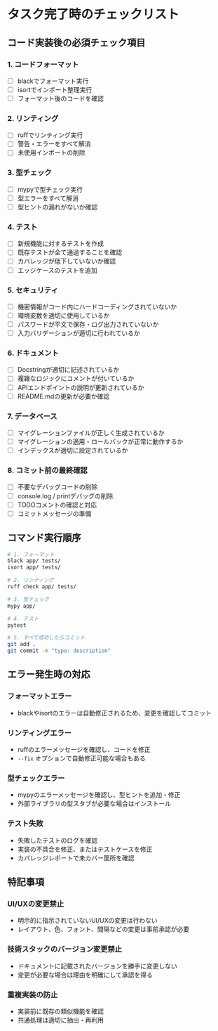 # タスク完了時のチェックリスト

## コード実装後の必須チェック項目

### 1. コードフォーマット
- [ ] blackでフォーマット実行
- [ ] isortでインポート整理実行
- [ ] フォーマット後のコードを確認

### 2. リンティング
- [ ] ruffでリンティング実行
- [ ] 警告・エラーをすべて解消
- [ ] 未使用インポートの削除

### 3. 型チェック
- [ ] mypyで型チェック実行
- [ ] 型エラーをすべて解消
- [ ] 型ヒントの漏れがないか確認

### 4. テスト
- [ ] 新規機能に対するテストを作成
- [ ] 既存テストが全て通過することを確認
- [ ] カバレッジが低下していないか確認
- [ ] エッジケースのテストを追加

### 5. セキュリティ
- [ ] 機密情報がコード内にハードコーディングされていないか
- [ ] 環境変数を適切に使用しているか
- [ ] パスワードが平文で保存・ログ出力されていないか
- [ ] 入力バリデーションが適切に行われているか

### 6. ドキュメント
- [ ] Docstringが適切に記述されているか
- [ ] 複雑なロジックにコメントが付いているか
- [ ] APIエンドポイントの説明が更新されているか
- [ ] README.mdの更新が必要か確認

### 7. データベース
- [ ] マイグレーションファイルが正しく生成されているか
- [ ] マイグレーションの適用・ロールバックが正常に動作するか
- [ ] インデックスが適切に設定されているか

### 8. コミット前の最終確認
- [ ] 不要なデバッグコードの削除
- [ ] console.log / printデバッグの削除
- [ ] TODOコメントの確認と対応
- [ ] コミットメッセージの準備

## コマンド実行順序

```bash
# 1. フォーマット
black app/ tests/
isort app/ tests/

# 2. リンティング
ruff check app/ tests/

# 3. 型チェック
mypy app/

# 4. テスト
pytest

# 5. すべて成功したらコミット
git add .
git commit -m "type: description"
```

## エラー発生時の対応

### フォーマットエラー
- blackやisortのエラーは自動修正されるため、変更を確認してコミット

### リンティングエラー
- ruffのエラーメッセージを確認し、コードを修正
- `--fix` オプションで自動修正可能な場合もある

### 型チェックエラー
- mypyのエラーメッセージを確認し、型ヒントを追加・修正
- 外部ライブラリの型スタブが必要な場合はインストール

### テスト失敗
- 失敗したテストのログを確認
- 実装の不具合を修正、またはテストケースを修正
- カバレッジレポートで未カバー箇所を確認

## 特記事項

### UI/UXの変更禁止
- 明示的に指示されていないUI/UXの変更は行わない
- レイアウト、色、フォント、間隔などの変更は事前承認が必要

### 技術スタックのバージョン変更禁止
- ドキュメントに記載されたバージョンを勝手に変更しない
- 変更が必要な場合は理由を明確にして承認を得る

### 重複実装の防止
- 実装前に既存の類似機能を確認
- 共通処理は適切に抽出・再利用
